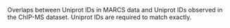 
Overlaps between Uniprot IDs in MARCS data and Uniprot IDs observed in the ChIP-MS dataset.
Uniprot IDs are required to match exactly.
